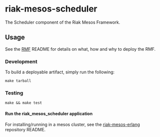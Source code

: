 # riak-mesos-scheduler
The Scheduler component of the Riak Mesos Framework.

## Usage

See the [RMF](https://github.com/basho-labs/riak-mesos-erlang) README for details on what, how and why to deploy the RMF.

### Development

To build a deployable artifact, simply run the following:

```
make tarball
```

### Testing

```
make && make test
```

#### Run the riak_mesos_scheduler application

For installing/running in a mesos cluster, see the [riak-mesos-erlang](https://github.com/basho-labs/riak-mesos-erlang) repository README.
